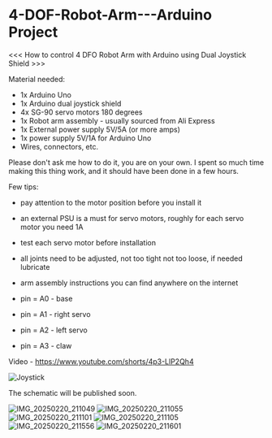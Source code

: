 # 4-DOF-Robot-Arm---Arduino Project

<<< How to control 4 DFO Robot Arm with Arduino using Dual Joystick Shield >>>

Material needed:
- 1x Arduino Uno
- 1x Arduino dual joystick shield
- 4x SG-90 servo motors 180 degrees
- 1x Robot arm assembly - usually sourced from Ali Express
- 1x External power supply 5V/5A (or more amps)
- 1x power supply 5V/1A for Arduino Uno
- Wires, connectors, etc.

Please don't ask me how to do it, you are on your own. I spent so much time making this thing work, and it should have been done in a few hours. 

Few tips:
- pay attention to the motor position before you install it
- an external PSU is a must for servo motors, roughly for each servo motor you need 1A
- test each servo motor before installation
- all joints need to be adjusted, not too tight not too loose, if needed lubricate
- arm assembly instructions you can find anywhere on the internet

- pin = A0  - base
- pin = A1 - right servo
- pin = A2 - left servo
- pin = A3 - claw

Video - https://www.youtube.com/shorts/4p3-LlP2Qh4

![Joystick](https://github.com/user-attachments/assets/3600c75c-74fd-4a48-b5be-ea1f50eb4e28)

The schematic will be published soon.

![IMG_20250220_211049](https://github.com/user-attachments/assets/8456eb5a-c392-421c-b1ea-2142bcf424a4)
![IMG_20250220_211055](https://github.com/user-attachments/assets/717f60db-6a9b-4c75-8cae-b5abf657096a)
![IMG_20250220_211101](https://github.com/user-attachments/assets/1f98a72e-2653-4ba9-910d-395b3c442cdf)
![IMG_20250220_211105](https://github.com/user-attachments/assets/9ef3b4ee-d0b7-4d59-b1c6-6ba9740ed9a7)
![IMG_20250220_211556](https://github.com/user-attachments/assets/faf16c78-0f53-438a-a57b-80465d89013f)
![IMG_20250220_211601](https://github.com/user-attachments/assets/ff5b97fc-561b-4144-95c1-e36110dc5897)
